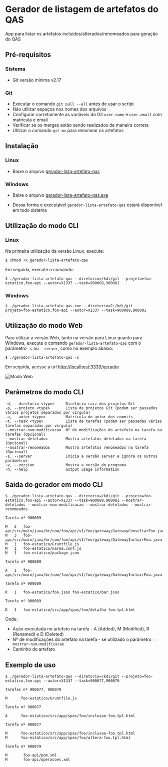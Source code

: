 # Gerador de listagem de artefatos do QAS

App para listar os artefatos incluídos/alterados/renomeados para geração do QAS

## Pré-requisitos 

### Sistema

- Git versão mínima v2.17

### Git

- Executar o comando `git pull --all` antes de usar o script
- Não utilizar espaços nos nomes dos arquivos
- Configurar corretamente as variáveis do Git `user.name` e `user.email` com matrícula e email
- Verificar se os merges estão sendo realizados de maneira correta
- Utilizar o comando `git mv` para renomear os artefatos

## Instalação 

### Linux 

- Baixe o arquivo [gerador-lista-artefato-qas](https://raw.githubusercontent.com/diegomdrs/gerador-lista-artefato-qas/master/dist/gerador-lista-artefato-qas)

### Windows 

- Baixe o arquivo [gerador-lista-artefato-qas.exe](https://raw.githubusercontent.com/diegomdrs/gerador-lista-artefato-qas/master/dist/gerador-lista-artefato-qas.exe)

- Dessa forma o executável `gerador-lista-artefato-qas` estará disponível em todo sistema

## Utilização do modo CLI

### Linux

Na primeira utilização da versão Linux, execute:

``` console
$ chmod +x gerador-lista-artefato-qas
```
Em seguida, execute o comando:

``` console
$ ./gerador-lista-artefato-qas --diretorio=/kdi/git --projeto=foo-estatico,foo-api --autor=X1337 --task=900089,900081
```

### Windows

``` console
$ ./gerador-lista-artefato-qas.exe --diretorio=C:/kdi/git --projeto=foo-estatico,foo-api --autor=X1337 --task=900089,900081
```

## Utilização do modo Web

Para utilizar a versão Web, tanto na versão para Linux quanto para Windows, execute o comando `gerador-lista-artefato-qas` com o parâmetro `-s` ou `--server`, como no exemplo abaixo:

``` console
$ ./gerador-lista-artefato-qas -s
```

Em seguida, acesse a url [http://localhost:3333/gerador](http://localhost:3333/gerador)

![Modo Web](https://raw.githubusercontent.com/diegomdrs/gerador-lista-artefato-qas/master/web.png)

## Parâmetros do modo CLI

``` console
-d, --diretorio <type>     Diretório raiz dos projetos Git
-p, --projeto <type>       Lista de projetos Git (podem ser passados vários projetos separados por vírgula)
-a, --autor <type>         Matrícula do autor dos commits
-t, --task <type>          Lista de tarefas (podem ser passadas várias tarefas separadas por vírgula)
--mostrar-num-modificacao  Nº de modificações do artefato na tarefa ou tarefas (Opcional)
--mostrar-deletados        Mostra artefatos deletados na tarefa (Opcional)
--mostrar-renomeados       Mostra artefatos renomeados na tarefa (Opcional)
-s, --server               Inicia a versão server e ignora os outros parâmetros
-v, --version              Mostra a versão do programa
-h, --help                 output usage information
```

## Saida do gerador em modo CLI

``` console
$ ./gerador-lista-artefato-qas --diretorio=/kdi/git --projeto=foo-estatico,foo-api --autor=X1337 --task=900089,900081 --mostrar-deletados --mostrar-num-modificacao --mostrar-deletados --mostrar-renomeados

Tarefa nº 900089

M   2   foo-api/src/main/java/br/com/foo/api/v1/foo/gateway/GatewayConsultarFoo.java
M   3   foo-api/src/main/java/br/com/foo/api/v1/foo/gateway/GatewayIncluirFoo.java
M   1   foo-estatico/Gruntfile.js
M   1   foo-estatico/karma.conf.js
M   1   foo-estatico/package.json

Tarefa nº 900089

A   1   foo-api/src/main/java/br/com/foo/api/v1/foo/gateway/GatewayIncluirFoo.java

Tarefa nº 900089

R   1   foo-estatico/foo.json foo-estatico/bar.json

Tarefa nº 900089

D   1   foo-estatico/src/app/spas/foo/detalha-foo.tpl.html

```
Onde:

- Ação executada no artefato na tarefa - A (Added), M (Modified), R (Renamed) e D (Deleted)
- Nº de modificações do artefato na tarefa - se utilizado o parâmetro `--mostrar-num-modificacao`
- Caminho do artefato

## Exemplo de uso

``` console
$ ./gerador-lista-artefato-qas --diretorio=/kdi/git --projeto=foo-estatico,foo-api --autor=X1337 --task=900077,900079

Tarefas nº 900077, 900079

M      foo-estatico/Gruntfile.js

Tarefa nº 900077

A      foo-estatico/src/app/spas/foo/inclusao-foo.tpl.html

Tarefa nº 900077

M      foo-estatico/src/app/spas/foo/inclusao-foo.tpl.html
M      foo-estatico/src/app/spas/foo/altera-foo.tpl.html

Tarefa nº 900079

M       foo-api/pom.xml
M       foo-api/operacoes.xml

```
